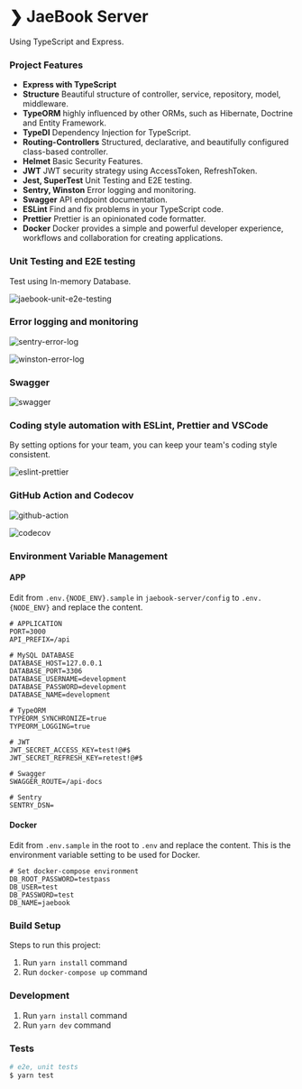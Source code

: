 # ❯ JaeBook Server

Using TypeScript and Express.

### Project Features

- **Express with TypeScript**
- **Structure** Beautiful structure of controller, service, repository, model, middleware.
- **TypeORM** highly influenced by other ORMs, such as Hibernate, Doctrine and Entity Framework.
- **TypeDI** Dependency Injection for TypeScript.
- **Routing-Controllers** Structured, declarative, and beautifully configured class-based controller.
- **Helmet** Basic Security Features.
- **JWT** JWT security strategy using AccessToken, RefreshToken.
- **Jest, SuperTest** Unit Testing and E2E testing.
- **Sentry, Winston** Error logging and monitoring.
- **Swagger** API endpoint documentation.
- **ESLint** Find and fix problems in your TypeScript code.
- **Prettier** Prettier is an opinionated code formatter.
- **Docker** Docker provides a simple and powerful developer experience, workflows and collaboration for creating applications.

### Unit Testing and E2E testing

Test using In-memory Database.

![jaebook-unit-e2e-testing](./readme/jaebook-unit-e2e-testing.gif)

### Error logging and monitoring

![sentry-error-log](./readme/sentry-error-log.png)

![winston-error-log](./readme/winston-error-log.png)

### Swagger

![swagger](./readme/swagger.gif)

### Coding style automation with ESLint, Prettier and VSCode

By setting options for your team, you can keep your team's coding style consistent.

![eslint-prettier](./readme/eslint-prettier.gif)

### GitHub Action and Codecov

![github-action](./readme/github-action.png)

![codecov](./readme/codecov.png)

### Environment Variable Management

#### APP

Edit from `.env.{NODE_ENV}.sample` in `jaebook-server/config` to `.env.{NODE_ENV}` and replace the content.

```env
# APPLICATION
PORT=3000
API_PREFIX=/api

# MySQL DATABASE
DATABASE_HOST=127.0.0.1
DATABASE_PORT=3306
DATABASE_USERNAME=development
DATABASE_PASSWORD=development
DATABASE_NAME=development

# TypeORM
TYPEORM_SYNCHRONIZE=true
TYPEORM_LOGGING=true

# JWT
JWT_SECRET_ACCESS_KEY=test!@#$
JWT_SECRET_REFRESH_KEY=retest!@#$

# Swagger
SWAGGER_ROUTE=/api-docs

# Sentry
SENTRY_DSN=
```

#### Docker

Edit from `.env.sample` in the root to `.env` and replace the content.
This is the environment variable setting to be used for Docker.

```
# Set docker-compose environment
DB_ROOT_PASSWORD=testpass
DB_USER=test
DB_PASSWORD=test
DB_NAME=jaebook
```

### Build Setup

Steps to run this project:

1. Run `yarn install` command
2. Run `docker-compose up` command

### Development

1. Run `yarn install` command
2. Run `yarn dev` command

### Tests

```sh
# e2e, unit tests
$ yarn test
```
